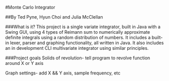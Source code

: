 #Monte Carlo Integrator

##By Ted Pyne, Hyun Choi and Julia McClellan

###What is it?
This project is a single variate integrator, built in Java with a Swing GUI, using 4 types of Reimann sum to numerically approximate definite integrals using a random distribution of numbers. It includes a built-in lexer, parser and graphing functionality, all written in Java. It also includes an in development CLI multivariate integrator using similar principles.

###Project goals
Solids of revolution- tell program to revolve function around X or Y axis

Graph settings- add X && Y axis, sample frequency, etc
